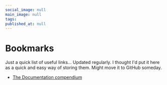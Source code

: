```yaml
---
social_image: null
main_image: null
tags: 
published_at: null
---
```


# Bookmarks

Just a quick list of useful links... Updated regularly. I thought I'd put it here as a quick and easy way of storing them. Might move it to GitHub someday.

- [The Documentation compendium](https://github.com/kylelobo/The-Documentation-Compendium)